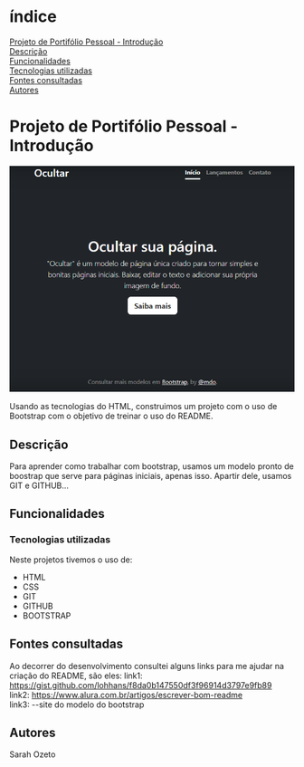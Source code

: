 # índice
[Projeto de Portifólio Pessoal - Introdução](#projeto-de-portif%C3%B3lio-pessoal---introdu%C3%A7%C3%A3o)  
[Descrição](#descri%C3%A7%C3%A3o)  
[Funcionalidades](#funcionalidades)  
[Tecnologias utilizadas](#tecnologias-utilizadas)  
[Fontes consultadas](#fontes-consultadas)  
[Autores](#autores)  

# Projeto de Portifólio Pessoal - Introdução

![Imagem da página inicial](img/capa.png)

Usando as tecnologias do HTML, construimos um projeto com o uso de Bootstrap com o objetivo de treinar o uso do README. 

## Descrição

Para aprender como trabalhar com bootstrap, usamos um modelo pronto de boostrap que serve para páginas iniciais, apenas isso. Apartir dele, usamos GIT e GITHUB...

## Funcionalidades

### Tecnologias utilizadas
Neste projetos tivemos o uso de:
* HTML
* CSS
* GIT 
* GITHUB
* BOOTSTRAP

## Fontes consultadas

Ao decorrer do desenvolvimento consultei alguns links para me ajudar na criação do README, são eles:
link1: https://gist.github.com/lohhans/f8da0b147550df3f96914d3797e9fb89  
link2: https://www.alura.com.br/artigos/escrever-bom-readme  
link3: --site do modelo do bootstrap

## Autores

Sarah Ozeto